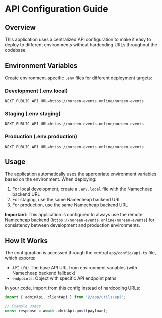 # API Configuration Guide

## Overview

This application uses a centralized API configuration to make it easy to deploy to different environments without hardcoding URLs throughout the codebase.

## Environment Variables

Create environment-specific `.env` files for different deployment targets:

### Development (.env.local)

```
NEXT_PUBLIC_API_URL=https://noreen-events.online/noreen-events
```

### Staging (.env.staging)

```
NEXT_PUBLIC_API_URL=https://noreen-events.online/noreen-events
```

### Production (.env.production)

```
NEXT_PUBLIC_API_URL=https://noreen-events.online/noreen-events
```

## Usage

The application automatically uses the appropriate environment variables based on the environment. When deploying:

1. For local development, create a `.env.local` file with the Namecheap backend URL
2. For staging, use the same Namecheap backend URL
3. For production, use the same Namecheap backend URL

**Important**: This application is configured to always use the remote Namecheap backend (`https://noreen-events.online/noreen-events`) for consistency between development and production environments.

## How It Works

The configuration is accessed through the central `app/config/api.ts` file, which exports:

- `API_URL`: The base API URL from environment variables (with Namecheap backend fallback)
- `endpoints`: Object with specific API endpoint paths

In your code, import from this config instead of hardcoding URLs:

```typescript
import { adminApi, clientApi } from "@/app/utils/api";

// Example usage
const response = await adminApi.post(payload);
```
